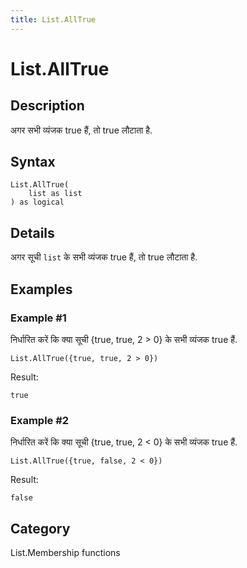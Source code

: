 ```yaml
---
title: List.AllTrue
---
```


# List.AllTrue


## Description

अगर सभी व्यंजक true हैं, तो true लौटाता है.


## Syntax

```powerquery
List.AllTrue(
    list as list
) as logical
```


## Details

अगर सूची <code>list</code> के सभी व्यंजक true हैं, तो true लौटाता है.


## Examples

### Example #1 
निर्धारित करें कि क्या सूची \{true, true, 2 &gt; 0} के सभी व्यंजक true हैं.
```powerquery
List.AllTrue({true, true, 2 > 0})
```

Result: 
```powerquery
true
```


### Example #2 
निर्धारित करें कि क्या सूची \{true, true, 2 &lt; 0} के सभी व्यंजक true हैं.
```powerquery
List.AllTrue({true, false, 2 < 0})
```

Result: 
```powerquery
false
```




## Category
List.Membership functions
